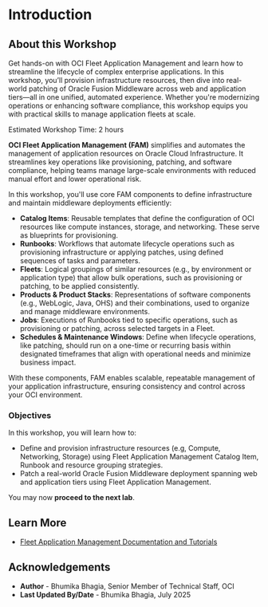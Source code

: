 # Introduction

## About this Workshop

Get hands-on with OCI Fleet Application Management and learn how to streamline the lifecycle of complex enterprise applications. In this workshop, you’ll provision infrastructure resources, then dive into real-world patching of Oracle Fusion Middleware across web and application tiers—all in one unified, automated experience. Whether you're modernizing operations or enhancing software compliance, this workshop equips you with practical skills to manage application fleets at scale.

Estimated Workshop Time: 2 hours

**OCI Fleet Application Management (FAM)** simplifies and automates the management of application resources on Oracle Cloud Infrastructure. It streamlines key operations like provisioning, patching, and software compliance, helping teams manage large-scale environments with reduced manual effort and lower operational risk.

In this workshop, you'll use core FAM components to define infrastructure and maintain middleware deployments efficiently:

* **Catalog Items**: Reusable templates that define the configuration of OCI resources like compute instances, storage, and networking. These serve as blueprints for provisioning.
* **Runbooks**: Workflows that automate lifecycle operations such as provisioning infrastructure or applying patches, using defined sequences of tasks and parameters.
* **Fleets**: Logical groupings of similar resources (e.g., by environment or application type) that allow bulk operations, such as provisioning or patching, to be applied consistently.
* **Products & Product Stacks**: Representations of software components (e.g., WebLogic, Java, OHS) and their combinations, used to organize and manage middleware environments.
* **Jobs**: Executions of Runbooks tied to specific operations, such as provisioning or patching, across selected targets in a Fleet.
* **Schedules & Maintenance Windows**: Define when lifecycle operations, like patching, should run on a one-time or recurring basis within designated timeframes that align with operational needs and minimize business impact.

With these components, FAM enables scalable, repeatable management of your application infrastructure, ensuring consistency and control across your OCI environment.

### Objectives

In this workshop, you will learn how to:

* Define and provision infrastructure resources (e.g, Compute, Networking, Storage) using Fleet Application Management Catalog Item, Runbook and resource grouping strategies.
* Patch a real-world Oracle Fusion Middleware deployment spanning web and application tiers using Fleet Application Management.

You may now **proceed to the next lab**.

## Learn More

* [Fleet Application Management Documentation and Tutorials](https://docs.oracle.com/en-us/iaas/Content/fleet-management/home.htm)

## Acknowledgements

* **Author** - Bhumika Bhagia, Senior Member of Technical Staff, OCI
* **Last Updated By/Date** - Bhumika Bhagia, July 2025
